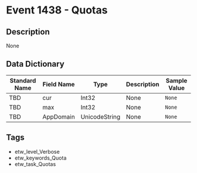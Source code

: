 # Event 1438 - Quotas

## Description
None

## Data Dictionary
|Standard Name|Field Name|Type|Description|Sample Value|
|---|---|---|---|---|
|TBD|cur|Int32|None|`None`|
|TBD|max|Int32|None|`None`|
|TBD|AppDomain|UnicodeString|None|`None`|

## Tags
* etw_level_Verbose
* etw_keywords_Quota
* etw_task_Quotas